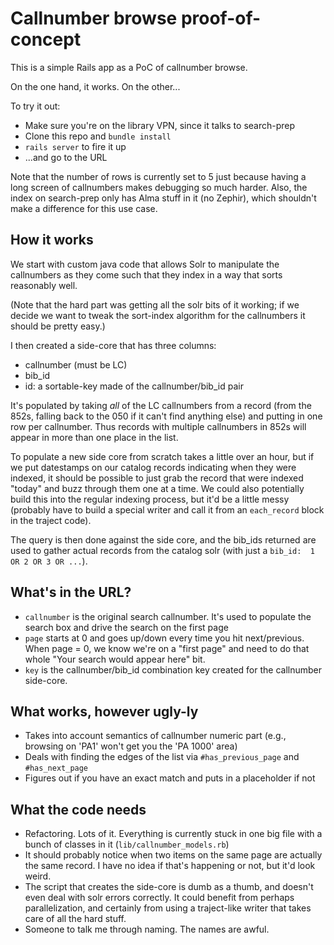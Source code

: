 # Callnumber browse proof-of-concept

This is a simple Rails app as a PoC of callnumber browse.

On the one hand, it works. On the other...

To try it out:

* Make sure you're on the library VPN, since it talks to search-prep
* Clone this repo and `bundle install`
* `rails server` to fire it up
* ...and go to the URL

Note that the number of rows is currently set to 5 just because having
a long screen of callnumbers makes debugging so much harder. Also, the 
index on search-prep only has Alma stuff in it (no Zephir), which 
shouldn't make a difference for this use case. 

## How it works

We start with custom java code that allows Solr to manipulate the 
callnumbers as they come such that they index in a way that sorts 
reasonably well. 

(Note that the hard part was getting all the solr bits of it working; if 
we decide we want to tweak the sort-index algorithm for the callnumbers it 
should be pretty easy.)

I then created a side-core that has three columns:
  * callnumber (must be LC)
  * bib_id
  * id: a sortable-key made of the callnumber/bib_id pair

It's populated by taking _all_ of the LC callnumbers from a record (from 
the 852s, falling back to the 050 if it can't find anything else) and 
putting in one row per callnumber. Thus records with multiple callnumbers 
in 852s will appear in more than one place in the list.

To populate a new side core from scratch takes a little over an hour, but 
if we 
put datestamps on our catalog records indicating when they were indexed, 
it should be possible to just grab the record that were indexed "today" and 
buzz through them one at a time. We could also potentially build this into 
the regular indexing process, but it'd be a little messy (probably have to 
build a special writer and call it from an `each_record` block in the 
traject code). 

The query is then done against the side core, and the bib_ids returned are 
used to gather actual records from the catalog solr (with just a `bib_id: 
1 OR 2 OR 3 OR ...`). 

## What's in the URL?

* `callnumber` is the original search callnumber. It's used to populate 
  the search box and drive the search on the first page
* `page` starts at 0 and goes up/down every time you hit next/previous. 
  When page = 0, we know we're on a "first page" and need to do that whole 
  "Your search would appear here" bit.
* `key` is the callnumber/bib_id combination key created for the 
  callnumber side-core. 

## What works, however ugly-ly

* Takes into account semantics of callnumber numeric part (e.g., browsing 
  on 'PA1' won't get you the 'PA 1000' area)
* Deals with finding the edges of the list via `#has_previous_page` and
  `#has_next_page`
* Figures out if you have an exact match and puts in a placeholder if not

## What the code needs

* Refactoring. Lots of it. Everything is currently stuck in one big file 
  with a bunch of classes in it (`lib/callnumber_models.rb`)
* It should probably notice when two items on the same page are actually 
  the same record. I have no idea if that's happening or not, but it'd 
  look weird. 
* The script that creates the side-core is dumb as a thumb, and doesn't 
  even deal with solr errors correctly. It could benefit from perhaps 
  parallelization, and certainly from using a traject-like writer that 
  takes care of all the hard stuff. 
* Someone to talk me through naming. The names are awful.